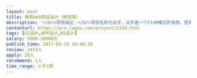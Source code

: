 ```yaml
---                
layout: post       
title: 电商web网站设计（微信端）           
description: '</br>项目描述：</br>项目名称为出手，出手是一个CtoM模式的电商，把有类似需求的消费者聚集起来，向厂家定制优质产品。对标网易严选。现在需要设计微信web的界面风格和布局（约10个主页面）。</br></br>关键点：</br>1、最好基于现有的VI基础去做，偏中式，苏韵，白水黑山，外加红色点缀。若不合适，可议。</br>2、和常规商城的区别在于每个商品有两个价格，成本价，和服务费，而两个价格的显示等级是齐平的，不存在主次。</br>3、商城UI应该配合什么样的图片风格，才能彰显出手的独特气质。这点需要涉及。</br>4、辨识度和美观，如果要选择其一，选择辨识度。</br>5、目前的SKU不多，10-20个，UI要考虑如何显得丰满，没那么空。</br>'     
contenturl: https://pro.lagou.com/project/2324.html      
tags: [UI设计,APP设计,H5设计]            
salary: 5000-10000元          
publish_time: 2017-03-24 16:48:16         
review: 2453人                   
apply: 28人                   
recommend: 1人                   
time_range: 小于1周              
---                 
```

